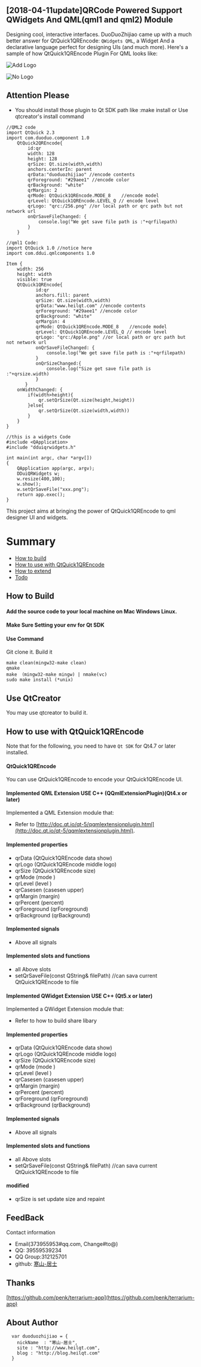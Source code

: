 ## [2018-04-11update]QRCode Powered Support QWidgets And QML(qml1 and qml2) Module
Designing cool, interactive interfaces. DuoDuoZhijiao came up with a much better answer for QtQuick1QREncode: `QWidgets QML`, 
a Widget And a declarative language perfect for designing UIs (and much more). 
Here's a sample of how QtQuick1QREncode Plugin For QML looks like:

![Add Logo](http://7qn7mv.com1.z0.glb.clouddn.com/_ddui111.png)

![No Logo](http://7qn7mv.com1.z0.glb.clouddn.com/_ddui22.png)

## Attention Please

*  You should install those plugin to Qt SDK  path like :make install or Use qtcreator's install command

```
//QML2 code
import QtQuick 2.3
import com.duoduo.component 1.0
    QtQuick2QREncode{
        id:qr
        width: 128
        height: 128
        qrSize: Qt.size(width,width)
        anchors.centerIn: parent
        qrData:"duoduozhijiao" //encode contents
        qrForeground: "#29aee1" //encode color
        qrBackground: "white"
        qrMargin: 2
        qrMode: QtQuick1QREncode.MODE_8    //encode model
		qrLevel: QtQuick1QREncode.LEVEL_Q // encode level
        qrLogo: "qrc:/256.png" //or local path or qrc path but not network url
        onQrSaveFileChanged: {
            console.log("We get save file path is :"+qrfilepath)
        }
    }
```

```
//qml1 Code:
import QtQuick 1.0 //notice here
import com.ddui.qmlcomponents 1.0

Item {
    width: 256
    height: width
    visible: true
    QtQuick1QREncode{
           id:qr
           anchors.fill: parent
           qrSize: Qt.size(width,width)
           qrData:"www.heilqt.com" //encode contents
           qrForeground: "#29aee1" //encode color
           qrBackground: "white"
           qrMargin: 4
           qrMode: QtQuick1QREncode.MODE_8    //encode model
           qrLevel: QtQuick1QREncode.LEVEL_Q // encode level
           qrLogo: "qrc:/Apple.png" //or local path or qrc path but not network url
           onQrSaveFileChanged: {
               console.log("We get save file path is :"+qrfilepath)
           }
           onQrSizeChanged:{
               console.log("Size get save file path is :"+qrsize.width)
           }
       }
    onWidthChanged: {
        if(width>height){
            qr.setQrSize(Qt.size(height,height))
        }else{
            qr.setQrSize(Qt.size(width,width))
        }
    }
}
```

```
//this is a widgets Code
#include <QApplication>
#include "dduiqrwidgets.h"

int main(int argc, char *argv[])
{
    QApplication app(argc, argv);
    DDuiQRWidgets w;
    w.resize(400,100);
    w.show();
    w.setQrSaveFile("xxx.png");
    return app.exec();
}
```

This project aims at bringing the power of QtQuick1QREncode to qml designer UI and widgets.


# Summary
* [How to build](#how-to-build)
* [How to use with QtQuick1QREncode](#how-to-use-with-qml-plugins)
* [How to extend](#how-to-extend)
* [Todo](#todo)

## How to Build
#### Add the source code  to your local machine on Mac Windows Linux.
#### Make Sure Setting your env for Qt SDK
#### Use Command
Git clone it.
Build it

```
make clean(mingw32-make clean)
qmake
make （mingw32-make mingw) | nmake(vc)
sudo make install (*unix)
```
## Use QtCreator
You may use qtcreator to build it.


## How to use with QtQuick1QREncode
Note that for the following, you need to have `Qt SDK` for Qt4.7 or later installed.

#### QtQuick1QREncode
You can use QtQuick1QREncode to encode your QtQuick1QREncode UI.

#### Implemented  QML Extension USE C++ (QQmlExtensionPlugin)(Qt4.x or later)
Implemented a QML Extension module that:
- Refer to [http://doc.qt.io/qt-5/qqmlextensionplugin.html](http://doc.qt.io/qt-5/qqmlextensionplugin.html).

#### Implemented properties
- qrData           (QtQuick1QREncode data show)
- qrLogo     (QtQuick1QREncode middle logo)
- qrSize (QtQuick1QREncode size)
- qrMode    (mode )
- qrLevel (level )
- qrCasesen        (casesen upper)
- qrMargin   (margin)
- qrPercent   (percent)
- qrForeground   (qrForeground)
- qrBackground   (qrBackground)

#### Implemented signals
- Above all signals

#### Implemented slots and functions
- all Above slots
- setQrSaveFile(const QString& filePath) //can sava current QtQuick1QREncode to file


#### Implemented  QWidget Extension USE C++ (Qt5.x or later)
Implemented a QWidget Extension module that:
- Refer to how to build share libary

#### Implemented properties
- qrData           (QtQuick1QREncode data show)
- qrLogo     (QtQuick1QREncode middle logo)
- qrSize (QtQuick1QREncode size)
- qrMode    (mode )
- qrLevel (level )
- qrCasesen        (casesen upper)
- qrMargin   (margin)
- qrPercent   (percent)
- qrForeground   (qrForeground)
- qrBackground   (qrBackground)

#### Implemented signals
- Above all signals

#### Implemented slots and functions
- all Above slots
- setQrSaveFile(const QString& filePath) //can sava current QtQuick1QREncode to file


#### modified
- qrSize is set update size and repaint

## FeedBack

Contact information

- Email(373955953#qq.com, Change#to@)
- QQ: 39559539234
- QQ Group:312125701
- github: [寒山-居士](https://github.com/toby20130333)


## Thanks

[https://github.com/penk/terrarium-app](https://github.com/penk/terrarium-app)

## About Author

```
  var duoduozhijiao = {
    nickName  : "寒山-居士",
    site : "http://www.heilqt.com",
    blog : "http://blog.heilqt.com"
  }
  ```
